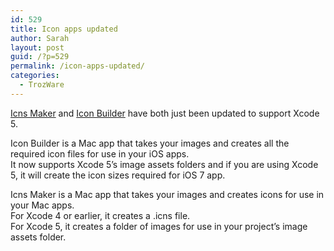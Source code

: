 ```yaml
---
id: 529
title: Icon apps updated
author: Sarah
layout: post
guid: /?p=529
permalink: /icon-apps-updated/
categories:
  - TrozWare
---
```

<a href="https://itunes.apple.com/au/app/icns-maker/id550942266?mt=12" target="_blank">Icns Maker</a> and <a href="https://itunes.apple.com/au/app/icon-builder/id552293482?mt=12" target="_blank">Icon Builder</a> have both just been updated to support Xcode 5.

Icon Builder is a Mac app that takes your images and creates all the required icon files for use in your iOS apps.  
It now supports Xcode 5&#8217;s image assets folders and if you are using Xcode 5, it will create the icon sizes required for iOS 7 app.

Icns Maker is a Mac app that takes your images and creates icons for use in your Mac apps.  
For Xcode 4 or earlier, it creates a .icns file.  
For Xcode 5, it creates a folder of images for use in your project&#8217;s image assets folder.
